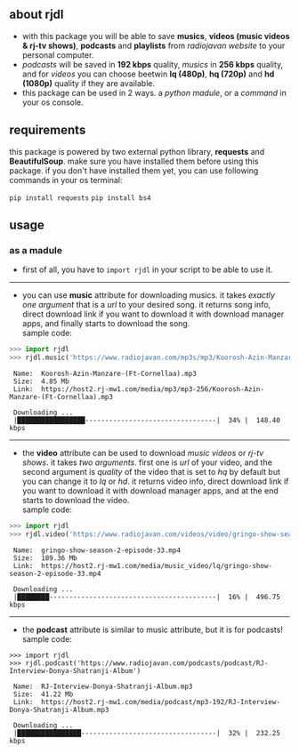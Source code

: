 ## about rjdl
* with this package you will be able to save **musics**, **videos (music videos & rj-tv shows)**, **podcasts** and **playlists** from *radiojavan website* to your personal computer.   
* *podcasts* will be saved in **192 kbps** quality, *musics* in **256 kbps** quality, and for *videos* you can choose beetwin **lq (480p)**, **hq (720p)** and **hd (1080p)** quality if they are available.  
* this package can be used in 2 ways. a *python madule*, or a *command* in your os console.   

## requirements
this package is powered by two external python library, **requests** and **BeautifulSoup**. make sure you have installed them before using this package. if you don't have installed them yet, you can use following commands in your os terminal:   

`pip install requests`
`pip install bs4`

## usage
### as a madule
* first of all, you have to `import rjdl` in your script to be able to use it.
------
* you can use **music** attribute for downloading musics. it takes *exactly one argument* that is a *url* to your desired song. it returns song info, direct download link if you want to download it with download manager apps, and finally starts to download the song.  
sample code:

```python
>>> import rjdl
>>> rjdl.music('https://www.radiojavan.com/mp3s/mp3/Koorosh-Azin-Manzare-(Ft-Cornellaa)')
```

```
 Name:  Koorosh-Azin-Manzare-(Ft-Cornellaa).mp3
 Size:  4.85 Mb
 Link:  https://host2.rj-mw1.com/media/mp3/mp3-256/Koorosh-Azin-Manzare-(Ft-Cornellaa).mp3
 
 Downloading ...
 |█████████████████---------------------------------|  34% |  148.40 kbps  
```

------

* the **video** attribute can be used to download *music videos* or *rj-tv shows*. it takes *two arguments*. first one is *url* of your video, and the second argument is *quality* of the video that is set to *hq*  by default but you can change it to *lq* or *hd*. it returns video info, direct download link if you want to download it with download manager apps, and at the end starts to download the video.  
sample code:  

```python
>>> import rjdl
>>> rjdl.video('https://www.radiojavan.com/videos/video/gringo-show-season-2-episode-33', 'lq')
```

```
 Name:  gringo-show-season-2-episode-33.mp4
 Size:  189.36 Mb
 Link:  https://host2.rj-mw1.com/media/music_video/lq/gringo-show-season-2-episode-33.mp4
 
 Downloading ...
 |████████------------------------------------------|  16% |  496.75 kbps 
```

------

* the **podcast** attribute is similar to music attribute, but it is for podcasts!  
sample code:

```
>>> import rjdl
>>> rjdl.podcast('https://www.radiojavan.com/podcasts/podcast/RJ-Interview-Donya-Shatranji-Album')
```

```
 Name:  RJ-Interview-Donya-Shatranji-Album.mp3
 Size:  41.22 Mb
 Link:  https://host2.rj-mw1.com/media/podcast/mp3-192/RJ-Interview-Donya-Shatranji-Album.mp3
 
 Downloading ...
 |████████████████----------------------------------|  32% |  232.25 kbps
```
